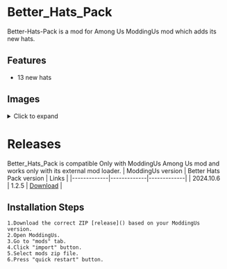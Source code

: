# Better_Hats_Pack
Better-Hats-Pack is a mod for Among Us ModdingUs mod which adds its new hats.
## Features
- 13 new hats
## Images
<details>
<summary>Click to expand</summary>
Nothing here yet.
</details>

# Releases

Better_Hats_Pack is compatible Only with ModdingUs Among Us mod and works only with its external mod loader.
| ModdingUs version | Better Hats Pack version | Links |
|-------------|-------------|-------------|
|  2024.10.6    | 1.2.5 | [Download]() |
## Installation Steps
    1.Download the correct ZIP [release]() based on your ModdingUs version.
    2.Open ModdingUs.
    3.Go to "mods" tab.
    4.Click "import" button.
    5.Select mods zip file.
    6.Press "quick restart" button.
